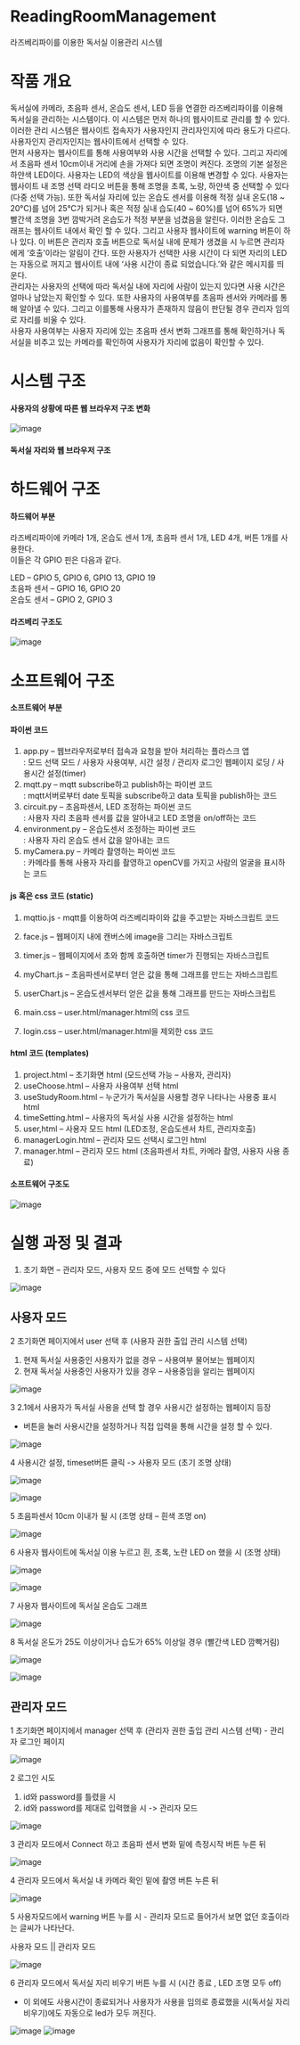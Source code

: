 # ReadingRoomManagement
라즈베리파이를 이용한 독서실 이용관리 시스템

# 작품 개요

독서실에 카메라, 초음파 센서, 온습도 센서, LED 등을 연결한 라즈베리파이를 이용해 독서실을 관리하는 시스템이다. 이 시스템은 먼저 하나의 웹사이트로 관리를 할 수 있다. 이러한 관리 시스템은 웹사이트 접속자가 사용자인지 관리자인지에 따라 용도가 다르다. 사용자인지 관리자인지는 웹사이트에서 선택할 수 있다.<br>
먼저 사용자는 웹사이트를 통해 사용여부와 사용 시간을 선택할 수 있다. 그리고 자리에서 초음파 센서 10cm이내 거리에 손을 가져다 되면 조명이 켜진다. 조명의 기본 설정은 하얀색 LED이다. 사용자는 LED의 색상을 웹사이트를 이용해 변경할 수 있다. 사용자는 웹사이트 내 조명 선택 라디오 버튼을 통해 조명을 초록, 노랑, 하얀색 중 선택할 수 있다(다중 선택 가능). 또한 독서실 자리에 있는 온습도 센서를 이용해 적정 실내 온도(18 ~ 20°C)를 넘어 25°C가 되거나 혹은 적정 실내 습도(40 ~ 60%)를 넘어 65%가 되면 빨간색 조명을 3번 깜박거려 온습도가 적정 부분을 넘겼음을 알린다. 이러한 온습도 그래프는 웹사이트 내에서 확인 할 수 있다. 그리고 사용자 웹사이트에 warning 버튼이 하나 있다. 이 버튼은 관리자 호출 버튼으로 독서실 내에 문제가 생겼을 시 누르면 관리자에게 ‘호출’이라는 알림이 간다. 또한 사용자가 선택한 사용 시간이 다 되면 자리의 LED는 자동으로 꺼지고 웹사이트 내에 ‘사용 시간이 종료 되었습니다.’와 같은 메시지를 띄운다.<br>
관리자는 사용자의 선택에 따라 독서실 내에 자리에 사람이 있는지 있다면 사용 시간은 얼마나 남았는지 확인할 수 있다. 또한 사용자의 사용여부를 초음파 센서와 카메라를 통해 알아낼 수 있다. 그리고 이를통해 사용자가 존재하지 않음이 판단될 경우 관리자 임의로 자리를 비울 수 있다.<br>
사용자 사용여부는 사용자 자리에 있는 초음파 센서 변화 그래프를 통해 확인하거나 독서실을 비추고 있는 카메라를 확인하여 사용자가 자리에 없음이 확인할 수 있다.

# 시스템 구조

<h4>사용자의 상황에 따른 웹 브라우저 구조 변화</h4>

![image](https://user-images.githubusercontent.com/109158497/200006038-fa992d4d-5dec-47b8-9874-f8ec6d7c8fa3.png)

<h4>독서실 자리와 웹 브라우저 구조 </h4>

# 하드웨어 구조

<h4>하드웨어 부분</h4>
라즈베리파이에 카메라 1개, 온습도 센서 1개, 초음파 센서 1개, LED 4개, 버튼 1개를 사용한다.<br>
이들은 각 GPIO 핀은 다음과 같다.<br>

LED – GPIO 5, GPIO 6, GPIO 13, GPIO 19<br>
초음파 센서 – GPIO 16, GPIO 20<br>
온습도 센서 – GPIO 2, GPIO 3<br>

<h4>라즈베리 구조도</h4>

![image](https://user-images.githubusercontent.com/109158497/200011368-e59c74c5-2bdc-4d79-89c3-569881ef464e.png)

# 소프트웨어 구조

<h4>소프트웨어 부분</h4>

<h4>파이썬 코드</h4>

1) app.py – 웹브라우저로부터 접속과 요청을 받아 처리하는 플라스크 앱<br>
: 모드 선택 모드 / 사용자 사용여부, 시간 설정 / 관리자 로그인 웹페이지 로딩 / 사용시간 설정(timer)<br>
2) mqtt.py – mqtt subscribe하고 publish하는 파이썬 코드<br>
: mqtt서버로부터 date 토픽을 subscribe하고 data 토픽을 publish하는 코드<br>
3) circuit.py – 초음파센서, LED 조정하는 파이썬 코드<br>
:  사용자 자리 초음파 센서를 값을 알아내고 LED 조명을 on/off하는 코드<br>
4) environment.py – 온습도센서 조정하는 파이썬 코드<br>
: 사용자 자리 온습도 센서 값을 알아내는 코드<br>
5) myCamera.py – 카메라 촬영하는 파이썬 코드<br>
: 카메라를 통해 사용자 자리를 촬영하고 openCV를 가지고 사람의 얼굴을 표시하는 코드<br>

<h4>js 혹은 css 코드 (static)</h4>

1) mqttio.js - mqtt를 이용하여 라즈베리파이와 값을 주고받는 자바스크립트 코드<br>
2) face.js – 웹페이지 내에 캔버스에 image을 그리는 자바스크립트<br>
3) timer.js – 웹페이지에서 초와 함께 호출하면 timer가 진행되는 자바스크립트<br>
4) myChart.js – 초음파센서로부터 얻은 값을 통해 그래프를 만드는 자바스크립트<br>
5) userChart.js – 온습도센서부터 얻은 값을 통해 그래프를 만드는 자바스크립트<br>

6) main.css – user.html/manager.html의 css 코드<br>
7) login.css – user.html/manager.html을 제외한 css 코드<br>

<h4>html 코드 (templates)</h4>

1) project.html – 초기화면 html (모드선택 가능 – 사용자, 관리자)<br>
2) useChoose.html – 사용자 사용여부 선택 html<br>
3) useStudyRoom.html – 누군가가 독서실을 사용할 경우 나타나는 사용중 표시 html<br>
4) timeSetting.html – 사용자의 독서실 사용 시간을 설정하는 html<br>
5) user,html – 사용자 모드 html (LED조정, 온습도센서 차트, 관리자호출)<br>
6) managerLogin.html – 관리자 모드 선택시 로그인 html<br>
7) manager.html – 관리자 모드 html (초음파센서 차트, 카메라 촬영, 사용자 사용 종료)<br>

<h4>소프트웨어 구조도</h4>

![image](https://user-images.githubusercontent.com/109158497/200007018-9204c87c-a73f-450b-b9ec-98b3d99ce192.png)

# 실행 과정 및 결과

1. 초기 화면 – 관리자 모드, 사용자 모드 중에 모드 선택할 수 있다

![image](https://user-images.githubusercontent.com/109158497/200008251-bf618b4c-630f-4b34-9f6a-4aa64900dcce.png)

<h2>사용자 모드</h2>

2 초기화면 페이지에서 user 선택 후 (사용자 권한 출입 관리 시스템 선택) 

1) 현재 독서실 사용중인 사용자가 없을 경우 – 사용여부 물어보는 웹페이지<br>
2) 현재 독서실 사용중인 사용자가 있을 경우 – 사용중임을 알리는 웹페이지<br>

![image](https://user-images.githubusercontent.com/109158497/200008530-3bc5424b-7150-4990-af82-6816aaf1f833.png)

3 2.1에서 사용자가 독서실 사용을 선택 할 경우 사용시간 설정하는 웹페이지 등장
- 버튼을 눌러 사용시간을 설정하거나 직접 입력을 통해 시간을 설정 할 수 있다.

![image](https://user-images.githubusercontent.com/109158497/200008724-813af02b-f015-43da-917b-bede516ce922.png)

4 사용시간 설정, timeset버튼 클릭 -> 사용자 모드 (초기 조명 상태)

![image](https://user-images.githubusercontent.com/109158497/200008786-7fc1c806-ec08-494c-8530-2a1be0c3168c.png)

![image](https://user-images.githubusercontent.com/109158497/200008812-33323b5d-5f37-446b-926d-9919dcbf02b4.png)

5 초음파센서 10cm 이내가 될 시 (조명 상태 – 흰색 조명 on)

![image](https://user-images.githubusercontent.com/109158497/200008897-60843edc-4452-42bc-952d-55eecb73a943.png)

6 사용자 웹사이트에 독서실 이용 누르고 흰, 초록, 노란 LED on 했을 시 (조명 상태)

![image](https://user-images.githubusercontent.com/109158497/200008950-a0373ac8-7460-41e1-8f26-96df9a63e499.png)

![image](https://user-images.githubusercontent.com/109158497/200008983-d1534c2b-76c4-46ac-be18-0a5fa5bf043c.png)

7 사용자 웹사이트에 독서실 온습도 그래프

![image](https://user-images.githubusercontent.com/109158497/200009024-3b96d49f-0ca4-4f1b-b87b-a78c3acfef08.png)

8 독서실 온도가 25도 이상이거나 습도가 65% 이상일 경우 (빨간색 LED 깜빡거림)

![image](https://user-images.githubusercontent.com/109158497/200009075-e60452ee-5d41-4f82-aa64-60d685910392.png)

![image](https://user-images.githubusercontent.com/109158497/200009136-41a6e61d-4a75-413b-87f4-ebd216cecf2d.png)

<h2>관리자 모드</h2>
1 초기화면 페이지에서 manager 선택 후 (관리자 권한 출입 관리 시스템 선택) - 관리자 로그인 페이지

![image](https://user-images.githubusercontent.com/109158497/200009486-d9120fdf-de27-4ba5-ac80-3812c1058632.png)

2 로그인 시도 

1) id와 password를 틀렸을 시<br>
2) id와 password를 제대로 입력했을 시 -> 관리자 모드<br>

![image](https://user-images.githubusercontent.com/109158497/200009661-b569a0e4-8c2b-4125-99fc-a6fb313b30c7.png)

3 관리자 모드에서 Connect 하고 초음파 센서 변화 밑에 측정시작 버튼 누른 뒤

![image](https://user-images.githubusercontent.com/109158497/200009777-b6bd1a21-67ab-44ec-bbee-746f57150e6f.png)

4 관리자 모드에서 독서실 내 카메라 확인 밑에 촬영 버튼 누른 뒤

![image](https://user-images.githubusercontent.com/109158497/200009831-35bc2448-afc8-4742-b4cd-550f4c10e7f0.png)

5 사용자모드에서 warning 버튼 누를 시 - 관리자 모드로 들어가서 보면 없던 호출이라는 글씨가 나타난다.

사용자 모드 || 관리자 모드

![image](https://user-images.githubusercontent.com/109158497/200010176-e663bfe7-1cee-4650-822c-801c0cde7970.png)

6 관리자 모드에서 독서실 자리 비우기 버튼 누를 시 (시간 종료 , LED 조명 모두 off)<br>
+ 이 외에도 사용시간이 종료되거나 사용자가 사용을 임의로 종료했을 시(독서실 자리 비우기)에도 자동으로 led가 모두 꺼진다.

![image](https://user-images.githubusercontent.com/109158497/200010308-f7c78e1c-d713-4768-bbaa-68c6fe8d28fc.png)
![image](https://user-images.githubusercontent.com/109158497/200010346-588b675d-5932-4707-90aa-656341e355ff.png)


